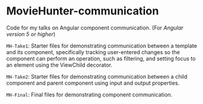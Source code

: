 # MovieHunter-communication
Code for my talks on Angular component communication. (For <i>Angular version 5 or higher</i>)

`MH-Take1`: Starter files for demonstrating communication between a template and its component, specifically tracking user-entered changes so the component can perform an operation, such as filtering, and setting focus to an element using the ViewChild decorator.

`MH-Take2`: Starter files for demonstrating communication between a child component and parent component using input and output properties.

`MH-Final`: Final files for demonstrating component communication. 
